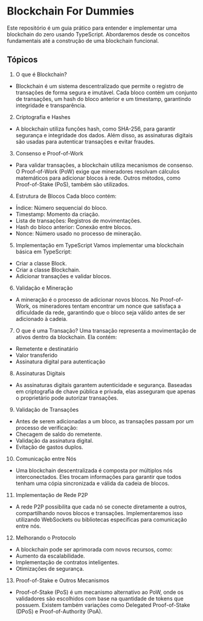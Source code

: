 # Blockchain For Dummies
Este repositório é um guia prático para entender e implementar uma blockchain do zero usando TypeScript. Abordaremos desde os conceitos fundamentais até a construção de uma blockchain funcional.

## Tópicos

1. O que é Blockchain?
  - Blockchain é um sistema descentralizado que permite o registro de transações de forma segura e imutável. Cada bloco contém um conjunto de transações, um hash do bloco anterior e um timestamp, garantindo integridade e transparência.

2. Criptografia e Hashes
  - A blockchain utiliza funções hash, como SHA-256, para garantir segurança e integridade dos dados. Além disso, as assinaturas digitais são usadas para autenticar transações e evitar fraudes.

3. Consenso e Proof-of-Work
  - Para validar transações, a blockchain utiliza mecanismos de consenso. O Proof-of-Work (PoW) exige que mineradores resolvam cálculos matemáticos para adicionar blocos à rede. Outros métodos, como Proof-of-Stake (PoS), também são utilizados.

4. Estrutura de Blocos
  Cada bloco contém:
  - Índice: Número sequencial do bloco.
  - Timestamp: Momento da criação.
  - Lista de transações: Registros de movimentações.
  - Hash do bloco anterior: Conexão entre blocos.
  - Nonce: Número usado no processo de mineração.

5. Implementação em TypeScript
  Vamos implementar uma blockchain básica em TypeScript:
  - Criar a classe Block.
  - Criar a classe Blockchain.
  - Adicionar transações e validar blocos.

6. Validação e Mineração
  - A mineração é o processo de adicionar novos blocos. No Proof-of-Work, os mineradores tentam encontrar um nonce que satisfaça a dificuldade da rede, garantindo que o bloco seja válido antes de ser adicionado à cadeia.

7. O que é uma Transação?
  Uma transação representa a movimentação de ativos dentro da blockchain. Ela contém:
  - Remetente e destinatário
  - Valor transferido
  - Assinatura digital para autenticação

8. Assinaturas Digitais
  - As assinaturas digitais garantem autenticidade e segurança. Baseadas em criptografia de chave pública e privada, elas asseguram que apenas o proprietário pode autorizar transações.

9. Validação de Transações
  - Antes de serem adicionadas a um bloco, as transações passam por um processo de verificação:
  - Checagem de saldo do remetente.
  - Validação da assinatura digital.
  - Evitação de gastos duplos.

10. Comunicação entre Nós
  - Uma blockchain descentralizada é composta por múltiplos nós interconectados. Eles trocam informações para garantir que todos tenham uma cópia sincronizada e válida da cadeia de blocos.

11. Implementação de Rede P2P
  - A rede P2P possibilita que cada nó se conecte diretamente a outros, compartilhando novos blocos e transações. Implementaremos isso utilizando WebSockets ou bibliotecas específicas para comunicação entre nós.

12. Melhorando o Protocolo
  - A blockchain pode ser aprimorada com novos recursos, como:
  - Aumento da escalabilidade.
  - Implementação de contratos inteligentes.
  - Otimizações de segurança.

13. Proof-of-Stake e Outros Mecanismos
  - Proof-of-Stake (PoS) é um mecanismo alternativo ao PoW, onde os validadores são escolhidos com base na quantidade de tokens que possuem. Existem também variações como Delegated Proof-of-Stake (DPoS) e Proof-of-Authority (PoA).
